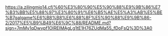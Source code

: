 https://a.zilingmio14.cf/%60%E3%80%90%E5%90%88%E9%9B%86%E7%B3%BB%E5%88%97%E3%80%91/%E6%B5%AE%E5%A3%AB%E5%BE%B7galgame%E6%B8%B8%E6%88%8F%E5%90%88%E9%9B%86-2/2017%E5%B9%B49%E6%9C%88/README.md?sign=7mMy1qDwvpf1OlREIMAgLg1tE1H76ZUdMa55_fDoFsQ%3D%3A0